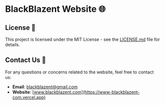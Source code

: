 # BlackBlazent Website 🌐

## License 📄

This project is licensed under the MIT License - see the [LICENSE.md](https://github.com/BlackBlazent/www.blackblazent.com/blob/main/License/LICENSE-CC-BY-4.0) file for details.

## Contact Us 📧

For any questions or concerns related to the website, feel free to contact us:

- **Email**: blackblazent@gmail.com
- **Website**: [www.blackblazent.com](https://www-blackblazent-com.vercel.app)
